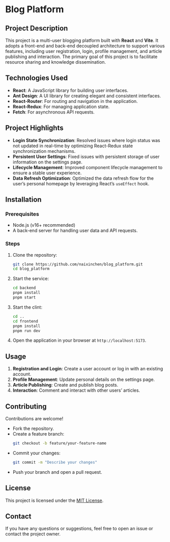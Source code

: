 # **Blog Platform**

## **Project Description**
This project is a multi-user blogging platform built with **React** and **Vite**. It adopts a front-end and back-end decoupled architecture to support various features, including user registration, login, profile management, and article publishing and interaction. The primary goal of this project is to facilitate resource sharing and knowledge dissemination.

## **Technologies Used**
- **React**: A JavaScript library for building user interfaces.  
- **Ant Design**: A UI library for creating elegant and consistent interfaces.  
- **React-Router**: For routing and navigation in the application.  
- **React-Redux**: For managing application state.  
- **Fetch**: For asynchronous API requests.

## **Project Highlights**
- **Login State Synchronization**: Resolved issues where login status was not updated in real-time by optimizing React-Redux state synchronization mechanisms.  
- **Persistent User Settings**: Fixed issues with persistent storage of user information on the settings page.  
- **Lifecycle Management**: Improved component lifecycle management to ensure a stable user experience.  
- **Data Refresh Optimization**: Optimized the data refresh flow for the user’s personal homepage by leveraging React’s `useEffect` hook.

## **Installation**
### **Prerequisites**
- Node.js (v16+ recommended)
- A back-end server for handling user data and API requests.

### **Steps**
1. Clone the repository:
   ```bash
   git clone https://github.com/naixinchen/blog_platform.git
   cd blog_platform
   ```
2. Start the service:
   ```bash
   cd backend
   pnpm install
   pnpm start
   ```
3. Start the clint:
   ```bash
   cd ..
   cd frontend
   pnpm install
   pnpm run dev
   ```
4. Open the application in your browser at `http://localhost:5173`.

## **Usage**
1. **Registration and Login**: Create a user account or log in with an existing account.  
2. **Profile Management**: Update personal details on the settings page.  
3. **Article Publishing**: Create and publish blog posts.  
4. **Interaction**: Comment and interact with other users’ articles.

## **Contributing**
Contributions are welcome!  
- Fork the repository.  
- Create a feature branch:
  ```bash
  git checkout -b feature/your-feature-name
  ```
- Commit your changes:
  ```bash
  git commit -m "Describe your changes"
  ```
- Push your branch and open a pull request.

## **License**
This project is licensed under the [MIT License](LICENSE).

## **Contact**
If you have any questions or suggestions, feel free to open an issue or contact the project owner.
